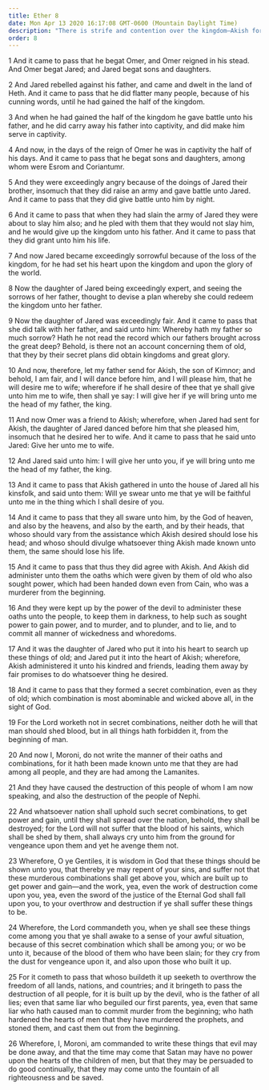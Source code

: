 ```yaml
---
title: Ether 8
date: Mon Apr 13 2020 16:17:08 GMT-0600 (Mountain Daylight Time)
description: "There is strife and contention over the kingdom—Akish forms an oath-bound secret combination to slay the king—Secret combinations are of the devil and result in the destruction of nations—Modern Gentiles are warned against the secret combination that will seek to overthrow the freedom of all lands, nations, and countries."
order: 8
---
```


1 And it came to pass that he begat Omer, and Omer reigned in his stead. And Omer begat Jared; and Jared begat sons and daughters.

2 And Jared rebelled against his father, and came and dwelt in the land of Heth. And it came to pass that he did flatter many people, because of his cunning words, until he had gained the half of the kingdom.

3 And when he had gained the half of the kingdom he gave battle unto his father, and he did carry away his father into captivity, and did make him serve in captivity.

4 And now, in the days of the reign of Omer he was in captivity the half of his days. And it came to pass that he begat sons and daughters, among whom were Esrom and Coriantumr.

5 And they were exceedingly angry because of the doings of Jared their brother, insomuch that they did raise an army and gave battle unto Jared. And it came to pass that they did give battle unto him by night.

6 And it came to pass that when they had slain the army of Jared they were about to slay him also; and he pled with them that they would not slay him, and he would give up the kingdom unto his father. And it came to pass that they did grant unto him his life.

7 And now Jared became exceedingly sorrowful because of the loss of the kingdom, for he had set his heart upon the kingdom and upon the glory of the world.

8 Now the daughter of Jared being exceedingly expert, and seeing the sorrows of her father, thought to devise a plan whereby she could redeem the kingdom unto her father.

9 Now the daughter of Jared was exceedingly fair. And it came to pass that she did talk with her father, and said unto him: Whereby hath my father so much sorrow? Hath he not read the record which our fathers brought across the great deep? Behold, is there not an account concerning them of old, that they by their secret plans did obtain kingdoms and great glory.

10 And now, therefore, let my father send for Akish, the son of Kimnor; and behold, I am fair, and I will dance before him, and I will please him, that he will desire me to wife; wherefore if he shall desire of thee that ye shall give unto him me to wife, then shall ye say: I will give her if ye will bring unto me the head of my father, the king.

11 And now Omer was a friend to Akish; wherefore, when Jared had sent for Akish, the daughter of Jared danced before him that she pleased him, insomuch that he desired her to wife. And it came to pass that he said unto Jared: Give her unto me to wife.

12 And Jared said unto him: I will give her unto you, if ye will bring unto me the head of my father, the king.

13 And it came to pass that Akish gathered in unto the house of Jared all his kinsfolk, and said unto them: Will ye swear unto me that ye will be faithful unto me in the thing which I shall desire of you.

14 And it came to pass that they all sware unto him, by the God of heaven, and also by the heavens, and also by the earth, and by their heads, that whoso should vary from the assistance which Akish desired should lose his head; and whoso should divulge whatsoever thing Akish made known unto them, the same should lose his life.

15 And it came to pass that thus they did agree with Akish. And Akish did administer unto them the oaths which were given by them of old who also sought power, which had been handed down even from Cain, who was a murderer from the beginning.

16 And they were kept up by the power of the devil to administer these oaths unto the people, to keep them in darkness, to help such as sought power to gain power, and to murder, and to plunder, and to lie, and to commit all manner of wickedness and whoredoms.

17 And it was the daughter of Jared who put it into his heart to search up these things of old; and Jared put it into the heart of Akish; wherefore, Akish administered it unto his kindred and friends, leading them away by fair promises to do whatsoever thing he desired.

18 And it came to pass that they formed a secret combination, even as they of old; which combination is most abominable and wicked above all, in the sight of God.

19 For the Lord worketh not in secret combinations, neither doth he will that man should shed blood, but in all things hath forbidden it, from the beginning of man.

20 And now I, Moroni, do not write the manner of their oaths and combinations, for it hath been made known unto me that they are had among all people, and they are had among the Lamanites.

21 And they have caused the destruction of this people of whom I am now speaking, and also the destruction of the people of Nephi.

22 And whatsoever nation shall uphold such secret combinations, to get power and gain, until they shall spread over the nation, behold, they shall be destroyed; for the Lord will not suffer that the blood of his saints, which shall be shed by them, shall always cry unto him from the ground for vengeance upon them and yet he avenge them not.

23 Wherefore, O ye Gentiles, it is wisdom in God that these things should be shown unto you, that thereby ye may repent of your sins, and suffer not that these murderous combinations shall get above you, which are built up to get power and gain—and the work, yea, even the work of destruction come upon you, yea, even the sword of the justice of the Eternal God shall fall upon you, to your overthrow and destruction if ye shall suffer these things to be.

24 Wherefore, the Lord commandeth you, when ye shall see these things come among you that ye shall awake to a sense of your awful situation, because of this secret combination which shall be among you; or wo be unto it, because of the blood of them who have been slain; for they cry from the dust for vengeance upon it, and also upon those who built it up.

25 For it cometh to pass that whoso buildeth it up seeketh to overthrow the freedom of all lands, nations, and countries; and it bringeth to pass the destruction of all people, for it is built up by the devil, who is the father of all lies; even that same liar who beguiled our first parents, yea, even that same liar who hath caused man to commit murder from the beginning; who hath hardened the hearts of men that they have murdered the prophets, and stoned them, and cast them out from the beginning.

26 Wherefore, I, Moroni, am commanded to write these things that evil may be done away, and that the time may come that Satan may have no power upon the hearts of the children of men, but that they may be persuaded to do good continually, that they may come unto the fountain of all righteousness and be saved.
